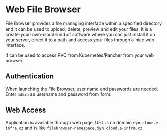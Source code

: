 # Web File Browser

File Browser provides a file managing interface within a specified directory and it can be used to upload, delete, preview and edit your files. It is a create-your-own-cloud-kind of software where you can just install it on your server, direct it to a path and access your files through a nice web interface.

It can be used to access PVC from Kubernetes/Rancher from your web browser.

## Authentication
When launching the File Browser, user name and passwords are needed. Enter `admin` as username and password from form.

## Web Access
Application is available through web page, URL is on domain `dyn.cloud.e-infra.cz` and is like `filebrowser-namespace.dyn.cloud.e-infra.cz`.
